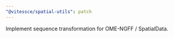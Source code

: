 ```yaml
---
"@vitessce/spatial-utils": patch
---
```


Implement sequence transformation for OME-NGFF / SpatialData.
